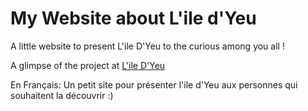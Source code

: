 # My Website about L'ile d'Yeu

A little website to present L'ile D'Yeu to the curious among you all !

A glimpse of the project at [L'ile D'Yeu](https://paulcourty.github.io)

En Français: 
Un petit site pour présenter l'ile d'Yeu aux personnes qui souhaitent la découvrir :)
